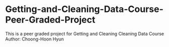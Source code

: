 # Getting-and-Cleaning-Data-Course-Peer-Graded-Project
This is a peer graded project for Getting and Cleaning Cleaning Data Course
Author: Choong-Hoon Hyun

